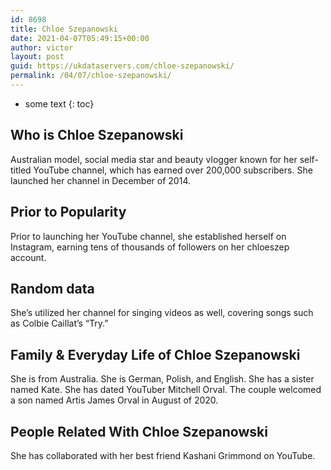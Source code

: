```yaml
---
id: 8698
title: Chloe Szepanowski
date: 2021-04-07T05:49:15+00:00
author: victor
layout: post
guid: https://ukdataservers.com/chloe-szepanowski/
permalink: /04/07/chloe-szepanowski/
---
```


* some text
{: toc}


## Who is Chloe Szepanowski



Australian model, social media star and beauty vlogger known for her self-titled YouTube channel, which has earned over 200,000 subscribers. She launched her channel in December of 2014.

                
                
                
## Prior to Popularity



Prior to launching her YouTube channel, she established herself on Instagram, earning tens of thousands of followers on her chloeszep account.

                
                
                
## Random data



She&#8217;s utilized her channel for singing videos as well, covering songs such as Colbie Caillat&#8217;s &#8220;Try.&#8221;

                
                
                
## Family & Everyday Life of Chloe Szepanowski



She is from Australia. She is German, Polish, and English. She has a sister named Kate. She has dated YouTuber Mitchell Orval. The couple welcomed a son named Artis James Orval in August of 2020.

                
                
                
## People Related With Chloe Szepanowski



She has collaborated with her best friend Kashani Grimmond on YouTube.

                
              
            
          
          
          